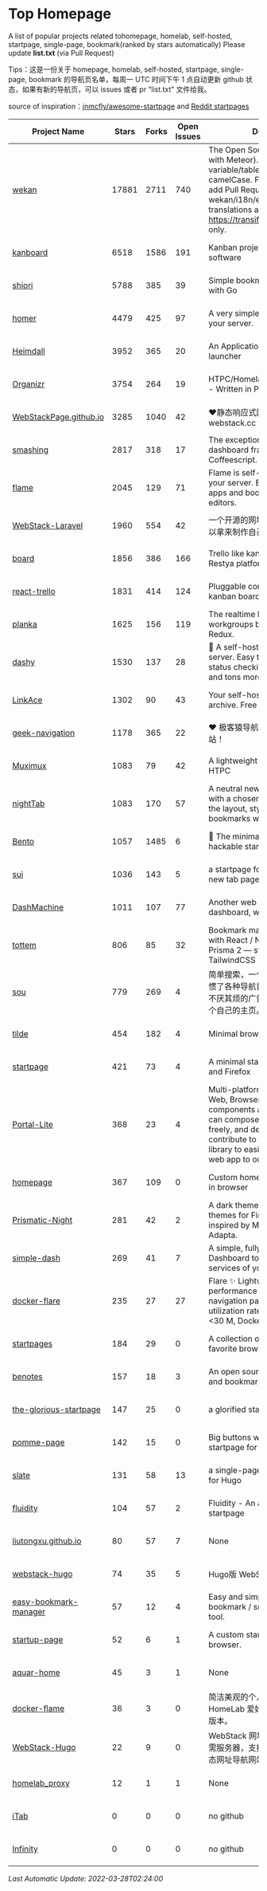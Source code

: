 # Top Homepage
A list of popular projects related tohomepage, homelab, self-hosted, startpage, single-page, bookmark(ranked by stars automatically)
Please update **list.txt** (via Pull Request)

Tips：这是一份关于 homepage, homelab, self-hosted, startpage, single-page, bookmark 的导航页名单，每周一 UTC 时间下午 1 点自动更新 github 状态，如果有新的导航页，可以 issues 或者 pr “list.txt” 文件给我。

source of inspiration：[jnmcfly/awesome-startpage](https://github.com/jnmcfly/awesome-startpage) and [Reddit startpages](https://www.reddit.com/r/startpages/)

| Project Name | Stars | Forks | Open Issues | Description | Last Commit |
| ------------ | ----- | ----- | ----------- | ----------- | ----------- |
| [wekan](https://github.com/wekan/wekan) | 17881 | 2711 | 740 | The Open Source kanban (built with Meteor). Keep variable/table/field names camelCase. For translations, only add Pull Request changes to wekan/i18n/en.i18n.json , other translations are done at https://transifex.com/wekan/wekan only. | 2022-03-25 10:39:34 |
| [kanboard](https://github.com/kanboard/kanboard) | 6518 | 1586 | 191 | Kanban project management software | 2022-03-21 23:20:15 |
| [shiori](https://github.com/go-shiori/shiori) | 5788 | 385 | 39 | Simple bookmark manager built with Go | 2022-03-27 19:01:49 |
| [homer](https://github.com/bastienwirtz/homer) | 4479 | 425 | 97 | A very simple static homepage for your server. | 2022-03-19 23:34:16 |
| [Heimdall](https://github.com/linuxserver/Heimdall) | 3952 | 365 | 20 | An Application dashboard and launcher | 2022-03-26 19:01:11 |
| [Organizr](https://github.com/causefx/Organizr) | 3754 | 264 | 19 | HTPC/Homelab Services Organizer - Written in PHP | 2022-03-26 16:23:49 |
| [WebStackPage.github.io](https://github.com/WebStackPage/WebStackPage.github.io) | 3285 | 1040 | 42 | ❤️静态响应式网址导航网站 - webstack.cc | 2021-09-15 09:24:35 |
| [smashing](https://github.com/Smashing/smashing) | 2817 | 318 | 17 | The exceptionally handsome dashboard framework in Ruby and Coffeescript. | 2021-09-09 05:04:20 |
| [flame](https://github.com/pawelmalak/flame) | 2045 | 129 | 71 | Flame is self-hosted startpage for your server. Easily manage your apps and bookmarks with built-in editors. | 2022-03-25 14:16:19 |
| [WebStack-Laravel](https://github.com/hui-ho/WebStack-Laravel) | 1960 | 554 | 42 | 一个开源的网址导航网站项目，您可以拿来制作自己的网址导航。 | 2020-08-13 13:51:56 |
| [board](https://github.com/RestyaPlatform/board) | 1856 | 386 | 166 | Trello like kanban board. Based on Restya platform. | 2022-03-12 10:24:19 |
| [react-trello](https://github.com/rcdexta/react-trello) | 1831 | 414 | 124 | Pluggable components to add a kanban board to your application | 2021-09-22 12:25:14 |
| [planka](https://github.com/plankanban/planka) | 1625 | 156 | 119 | The realtime kanban board for workgroups built with React and Redux. | 2022-03-08 16:51:56 |
| [dashy](https://github.com/Lissy93/dashy) | 1530 | 137 | 28 | 🚀 A self-hosted startpage for your server. Easy to use visual editor, status checking, widgets, themes and tons more! | 2022-03-27 01:29:32 |
| [LinkAce](https://github.com/Kovah/LinkAce) | 1302 | 90 | 43 | Your self-hosted bookmark archive. Free and open source. | 2022-03-11 10:43:32 |
| [geek-navigation](https://github.com/geekape/geek-navigation) | 1178 | 365 | 22 | ❤️ 极客猿导航－独立开发者的导航站！ | 2021-09-29 08:02:06 |
| [Muximux](https://github.com/mescon/Muximux) | 1083 | 79 | 42 | A lightweight way to manage your HTPC | 2021-03-21 20:28:25 |
| [nightTab](https://github.com/zombieFox/nightTab) | 1083 | 170 | 57 | A neutral new tab page accented with a chosen colour. Customise the layout, style, background and bookmarks with nightTab. | 2022-01-29 09:48:27 |
| [Bento](https://github.com/migueravila/Bento) | 1057 | 1485 | 6 | 🍱 The minimalist, elegant and hackable startpage. | 2022-03-18 21:27:53 |
| [sui](https://github.com/jeroenpardon/sui) | 1036 | 143 | 5 | a startpage for your server and / or new tab page | 2022-02-12 01:46:27 |
| [DashMachine](https://github.com/rmountjoy92/DashMachine) | 1011 | 107 | 77 | Another web application bookmark dashboard, with fun features. | 2020-09-22 11:42:23 |
| [tottem](https://github.com/poulainv/tottem) | 806 | 85 | 32 | Bookmark manager on steroid built with React / NextJs / Apollo Tools / Prisma 2 — styled with TailwindCSS 🌱🎺 | 2020-05-13 14:19:21 |
| [sou](https://github.com/5iux/sou) | 779 | 269 | 4 | 简单搜索，一个简单的前端界面。用惯了各种导航首页，满屏幕尽是各种不厌其烦的广告和资讯；尝试自己写个自己的主页。 | 2021-08-02 14:31:55 |
| [tilde](https://github.com/cadejscroggins/tilde) | 454 | 182 | 4 | Minimal browser startpage. | 2022-03-20 16:54:32 |
| [startpage](https://github.com/deepjyoti30/startpage) | 421 | 73 | 4 | A minimal starpage for Chrome and Firefox | 2022-02-27 13:43:30 |
| [Portal-Lite](https://github.com/Privoce/Portal-Lite) | 368 | 23 | 4 | Multi-platform Personalized Portal: Web, Browser Extension. All components are web apps--users can compose their own Portal freely, and developers can contribute to the Privoce Web App library to easily incorporate their web app to our Portal. | 2021-09-09 01:19:29 |
| [homepage](https://github.com/Jaredk3nt/homepage) | 367 | 109 | 0 | Custom homepage for use locally in browser | 2020-12-02 18:26:15 |
| [Prismatic-Night](https://github.com/3r3bu5x9/Prismatic-Night) | 281 | 42 | 2 | A dark themed startpage and dark themes for Firefox and Linux inspired by Material design and Adapta. | 2021-03-24 11:53:07 |
| [simple-dash](https://github.com/kutyla-philipp/simple-dash) | 269 | 41 | 7 | A simple, fully responsive Dashboard to forward to the services of your choice! | 2019-10-10 13:02:37 |
| [docker-flare](https://github.com/soulteary/docker-flare) | 235 | 27 | 27 | Flare ✨ Lightweight, high performance and fast self-hosted navigation pages, resource utilization rate is <1% CPU, MEM <30 M, Docker Image < 10M | 2022-03-10 08:09:29 |
| [startpages](https://github.com/grtcdr/startpages) | 184 | 29 | 0 | A collection of startpages for your favorite browser. | 2022-01-02 11:41:04 |
| [benotes](https://github.com/fr0tt/benotes) | 157 | 18 | 3 | An open source self hosted notes and bookmarks taking web app. | 2022-03-01 13:49:09 |
| [the-glorious-startpage](https://github.com/manilarome/the-glorious-startpage) | 147 | 25 | 0 | a glorified startpage | 2020-08-18 03:50:09 |
| [pomme-page](https://github.com/kikiklang/pomme-page) | 142 | 15 | 0 | Big buttons with easy click startpage for a browser.  | 2022-03-03 00:06:50 |
| [slate](https://github.com/gesquive/slate) | 131 | 58 | 13 | a single-page speed-dial theme for Hugo | 2021-07-02 03:24:02 |
| [fluidity](https://github.com/PrettyCoffee/fluidity) | 104 | 57 | 2 | Fluidity - An accordion based startpage | 2021-04-24 16:17:25 |
| [liutongxu.github.io](https://github.com/liutongxu/liutongxu.github.io) | 80 | 57 | 7 | None | 2022-03-23 01:10:42 |
| [webstack-hugo](https://github.com/iplaycode/webstack-hugo) | 74 | 35 | 5 | Hugo版 WebStack 主题 Demo | 2021-08-02 09:49:40 |
| [easy-bookmark-manager](https://github.com/devimust/easy-bookmark-manager) | 57 | 12 | 4 | Easy and simple self-hosted bookmark / snippet management tool. | 2018-05-05 00:31:43 |
| [startup-page](https://github.com/timothypholmes/startup-page) | 52 | 6 | 1 | A custom startup page for your browser.  | 2022-03-09 21:39:34 |
| [aquar-home](https://github.com/firemakergk/aquar-home) | 45 | 3 | 1 | None | 2022-03-23 14:15:37 |
| [docker-flame](https://github.com/soulteary/docker-flame) | 36 | 3 | 0 | 简洁美观的个人启动页，适用于 HomeLab 爱好者的中文化的自部署版本。 | 2022-01-30 12:31:25 |
| [WebStack-Hugo](https://github.com/shenweiyan/WebStack-Hugo) | 22 | 9 | 0 | WebStack 网址导航 Hugo 主题，无需服务器，支持导航一键配置的纯静态网址导航网站。 | 2022-02-25 09:19:59 |
| [homelab_proxy](https://github.com/JmzTaylor/homelab_proxy) | 12 | 1 | 1 | None | 2021-06-07 15:25:56 |
| [iTab](https://www.itab.link/) | 0 | 0 | 0 | no github | 2006-01-02 03:04:05 |
| [Infinity](https://en.infinitynewtab.com/) | 0 | 0 | 0 | no github | 2006-01-02 03:04:05 |

*Last Automatic Update: 2022-03-28T02:24:00*